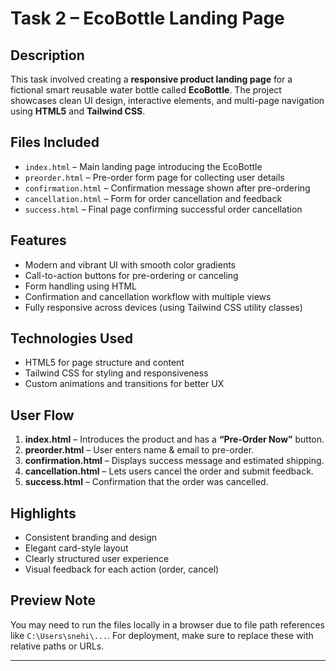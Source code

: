 # Task 2 – EcoBottle Landing Page

##  Description

This task involved creating a **responsive product landing page** for a fictional smart reusable water bottle called **EcoBottle**. The project showcases clean UI design, interactive elements, and multi-page navigation using **HTML5** and **Tailwind CSS**.

## Files Included

- `index.html` – Main landing page introducing the EcoBottle
- `preorder.html` – Pre-order form page for collecting user details
- `confirmation.html` – Confirmation message shown after pre-ordering
- `cancellation.html` – Form for order cancellation and feedback
- `success.html` – Final page confirming successful order cancellation

##  Features

-  Modern and vibrant UI with smooth color gradients
-  Call-to-action buttons for pre-ordering or canceling
-  Form handling using HTML
-  Confirmation and cancellation workflow with multiple views
-  Fully responsive across devices (using Tailwind CSS utility classes)

##  Technologies Used

- HTML5 for page structure and content
- Tailwind CSS for styling and responsiveness
- Custom animations and transitions for better UX

##  User Flow

1. **index.html** – Introduces the product and has a **“Pre-Order Now”** button.
2. **preorder.html** – User enters name & email to pre-order.
3. **confirmation.html** – Displays success message and estimated shipping.
4. **cancellation.html** – Lets users cancel the order and submit feedback.
5. **success.html** – Confirmation that the order was cancelled.

##  Highlights

- Consistent branding and design
- Elegant card-style layout
- Clearly structured user experience
- Visual feedback for each action (order, cancel)

##  Preview Note

You may need to run the files locally in a browser due to file path references like `C:\Users\snehi\...`. For deployment, make sure to replace these with relative paths or URLs.

---

